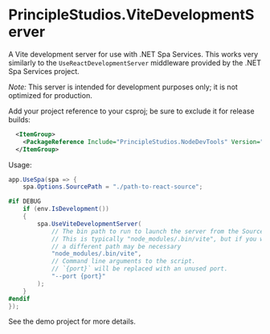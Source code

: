 # PrincipleStudios.ViteDevelopmentServer

A Vite development server for use with .NET Spa Services. This works very
similarly to the `UseReactDevelopmentServer` middleware provided by the .NET Spa
Services project.

_Note:_ This server is intended for development purposes only; it is not
optimized for production.

Add your project reference to your csproj; be sure to exclude it for release
builds:

```xml
  <ItemGroup>
    <PackageReference Include="PrincipleStudios.NodeDevTools" Version="0.1.0" Condition=" '$(Configuration)' == 'Debug' " />
  </ItemGroup>
```

Usage:

```csharp
app.UseSpa(spa => {
    spa.Options.SourcePath = "./path-to-react-source";

#if DEBUG
    if (env.IsDevelopment())
    {
        spa.UseViteDevelopmentServer(
            // The bin path to run to launch the server from the SourcePath.
            // This is typically "node_modules/.bin/vite", but if you wrap Vite
            // a different path may be necessary
            "node_modules/.bin/vite",
            // Command line arguments to the script.
            // `{port}` will be replaced with an unused port.
            "--port {port}"
        );
    }
#endif
});
```

See the demo project for more details.
